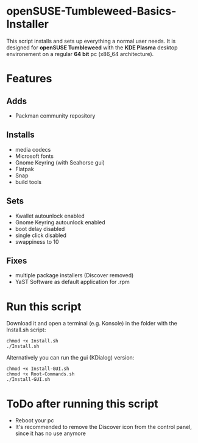 # openSUSE-Tumbleweed-Basics-Installer

This script installs and sets up everything a normal user needs. It is designed for **openSUSE Tumbleweed** with the **KDE Plasma** desktop environement on a regular **64 bit** pc (x86_64 architecture).

# Features

## Adds

- Packman community repository

## Installs

- media codecs
- Microsoft fonts
- Gnome Keyring (with Seahorse gui)
- Flatpak
- Snap
- build tools

## Sets

- Kwallet autounlock enabled
- Gnome Keyring autounlock enabled
- boot delay disabled
- single click disabled
- swappiness to 10

## Fixes

- multiple package installers (Discover removed)
- YaST Software as default application for .rpm

# Run this script

Download it and open a terminal (e.g. Konsole) in the folder with the Install.sh script:

```
chmod +x Install.sh
./Install.sh
```

Alternatively you can run the gui (KDialog) version:

```
chmod +x Install-GUI.sh
chmod +x Root-Commands.sh
./Install-GUI.sh
```

# ToDo after running this script

- Reboot your pc
- It's recommended to remove the Discover icon from the control panel, since it has no use anymore
